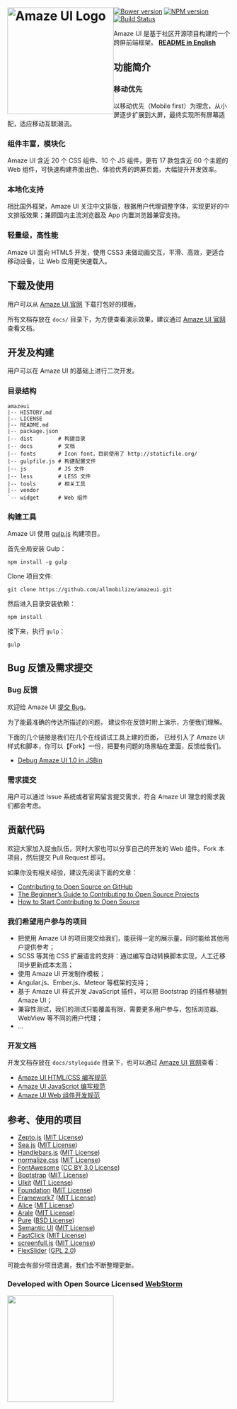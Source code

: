 <h1><a href="http://amazeui.org/" title="Amaze UI 官网"><img style="float: left" width="240" src="https://raw.githubusercontent.com/allmobilize/amazeui/master/vendor/amazeui/amazeui-b.png" alt="Amaze UI Logo"/></a></h1>

[![Bower version](https://badge.fury.io/bo/amazeui.svg)](http://badge.fury.io/bo/amazeui)
[![NPM version](https://badge.fury.io/js/amazeui.svg)](http://badge.fury.io/js/amazeui)
[![Build Status](https://travis-ci.org/HuangShaoyan/amazeui.svg?branch=master)](https://travis-ci.org/HuangShaoyan/amazeui)

Amaze UI 是基于社区开源项目构建的一个跨屏前端框架。 __[README in English](https://github.com/allmobilize/amazeui/blob/master/README_EN.md)__

## 功能简介

### 移动优先

以移动优先（Mobile first）为理念，从小屏逐步扩展到大屏，最终实现所有屏幕适配，适应移动互联潮流。

### 组件丰富，模块化

Amaze UI 含近 20 个 CSS 组件、10 个 JS 组件，更有 17 款包含近 60 个主题的 Web 组件，可快速构建界面出色、体验优秀的跨屏页面，大幅提升开发效率。

### 本地化支持

相比国外框架，Amaze UI 关注中文排版，根据用户代理调整字体，实现更好的中文排版效果；兼顾国内主流浏览器及 App 内置浏览器兼容支持。

### 轻量级，高性能

Amaze UI 面向 HTML5 开发，使用 CSS3 来做动画交互，平滑、高效，更适合移动设备，让 Web 应用更快速载入。

## 下载及使用

用户可以从 [Amaze UI 官网](http://amazeui.org/getting-started) 下载打包好的模板。

所有文档存放在 `docs/` 目录下，为方便查看演示效果，建议通过 [Amaze UI 官网](http://amazeui.org/)查看文档。


## 开发及构建

用户可以在 Amaze UI 的基础上进行二次开发。

### 目录结构

```
amazeui
|-- HISTORY.md
|-- LICENSE
|-- README.md
|-- package.json
|-- dist        # 构建目录
|-- docs        # 文档
|-- fonts       # Icon font，目前使用了 http://staticfile.org/
|-- gulpfile.js # 构建配置文件
|-- js          # JS 文件
|-- less        # LESS 文件
|-- tools       # 相关工具
|-- vendor
`-- widget      # Web 组件
```

### 构建工具

Amaze UI 使用 [gulp.js](http://gulpjs.com/) 构建项目。

首先全局安装 Gulp：

```
npm install -g gulp
```

Clone 项目文件:

```
git clone https://github.com/allmobilize/amazeui.git
```

然后进入目录安装依赖：

```
npm install
```

接下来，执行 `gulp`：

```
gulp
```

## Bug 反馈及需求提交

### Bug 反馈

欢迎给 Amaze UI [提交 Bug](https://github.com/allmobilize/amazeui/issues/new?title=Bug%3A%20&body=**%E9%97%AE%E9%A2%98%E6%8F%8F%E8%BF%B0**%0A%0A%EF%BC%88%E6%8F%8F%E8%BF%B0%E4%B8%80%E4%B8%8B%E9%97%AE%E9%A2%98%EF%BC%89%0A%0A**%E4%BA%A7%E7%94%9F%E7%8E%AF%E5%A2%83**%0A%0A-%20%E8%AE%BE%E5%A4%87%EF%BC%9A%EF%BC%88%E6%89%8B%E6%9C%BA%E3%80%81%E5%B9%B3%E6%9D%BF%E7%AD%89%E7%A7%BB%E5%8A%A8%E8%AE%BE%E5%A4%87%E6%97%B6%E5%A1%AB%E5%86%99%E6%AD%A4%E9%A1%B9%EF%BC%89%0A-%20%E6%93%8D%E4%BD%9C%E7%B3%BB%E7%BB%9F%E5%8F%8A%E7%89%88%E6%9C%AC%EF%BC%9A%0A-%20%E6%B5%8F%E8%A7%88%E5%99%A8%E5%8F%8A%E7%89%88%E6%9C%AC%EF%BC%9A%0A-%20%E6%BC%94%E7%A4%BA%E5%9C%B0%E5%9D%80%EF%BC%9A%0A%0A**%E5%A4%8D%E7%8E%B0%E6%AD%A5%E5%A5%8F**%0A%0A1.%20%0A2.%20%0A...)。

为了能最准确的传达所描述的问题， 建议你在反馈时附上演示，方便我们理解。

下面的几个链接是我们在几个在线调试工具上建的页面， 已经引入了 Amaze UI 样式和脚本，你可以【Fork】一份，把要有问题的场景粘在里面，反馈给我们。

- [Debug Amaze UI 1.0 in JSBin](http://jsbin.com/qasoxibuje/1/edit?html,output)

### 需求提交

用户可以通过 Issue 系统或者官网留言提交需求，符合 Amaze UI 理念的需求我们都会考虑。

## 贡献代码

欢迎大家加入捉虫队伍，同时大家也可以分享自己的开发的 Web 组件。Fork 本项目，然后提交 Pull Request 即可。

如果你没有相关经验，建议先阅读下面的文章：

- [Contributing to Open Source on GitHub](https://guides.github.com/activities/contributing-to-open-source/)
- [The Beginner’s Guide to Contributing to Open Source Projects](http://blog.newrelic.com/2014/05/05/open-source_gettingstarted/)
- [How to Start Contributing to Open Source](http://www.developer.com/open/how-to-start-contributing-to-open-source.html)

### 我们希望用户参与的项目

- 把使用 Amaze UI 的项目提交给我们，能获得一定的展示量，同时能给其他用户提供参考；
- SCSS 等其他 CSS 扩展语言的支持：通过编写自动转换脚本实现，人工迁移同步更新成本太高；
- 使用 Amaze UI 开发制作模板；
- Angular.js、Ember.js、Meteor 等框架的支持；
- 基于 Amaze UI 样式开发 JavaScript 插件，可以把 Bootstrap 的插件移植到 Amaze UI；
- 兼容性测试，我们的测试只能覆盖有限，需要更多用户参与，包括浏览器、WebView 等不同的用户代理；
- ...

### 开发文档

开发文档存放在 `docs/styleguide` 目录下，也可以通过 [Amaze UI 官网](http://amazeui.org/)查看：

- [Amaze UI HTML/CSS 编写规范](http://amazeui.org/getting-started/html-css)
- [Amaze UI JavaScript 编写规范](http://amazeui.org/getting-started/javascript)
- [Amaze UI Web 组件开发规范](http://amazeui.org/getting-started/widget)

## 参考、使用的项目

* [Zepto.js](https://github.com/madrobby/zepto) ([MIT
License](https://github.com/madrobby/zepto/blob/master/MIT-LICENSE))
* [Sea.js](https://github.com/seajs/seajs) ([MIT License](https://github.com/seajs/seajs/blob/master/LICENSE.md))
* [Handlebars.js](https://github.com/wycats/handlebars.js) ([MIT
License](https://github.com/wycats/handlebars.js/blob/master/LICENSE))
* [normalize.css](https://github.com/necolas/normalize.css) ([MIT
License](https://github.com/necolas/normalize.css/blob/master/LICENSE.md))
* [FontAwesome](https://github.com/FortAwesome/Font-Awesome/) ([CC BY 3.0 License](http://creativecommons.org/licenses/by/3.0/))
* [Bootstrap](https://github.com/twbs/bootstrap) ([MIT License](https://github.com/twbs/bootstrap/blob/master/LICENSE))
* [UIkit](https://github.com/uikit/uikit) ([MIT License](https://github.com/uikit/uikit/blob/master/LICENSE.md))
* [Foundation](https://github.com/zurb/foundation) ([MIT
License](https://github.com/zurb/foundation/blob/master/LICENSE))
* [Framework7](https://github.com/nolimits4web/Framework7) ([MIT
License](https://github.com/nolimits4web/Framework7/blob/master/LICENSE))
* [Alice](https://github.com/aliceui/aliceui.org/) ([MIT
License](https://github.com/aliceui/aliceui.org/blob/master/LICENSE))
* [Arale](https://github.com/aralejs/aralejs.org/) ([MIT
License](https://github.com/aralejs/aralejs.org/blob/master/LICENSE))
* [Pure](https://github.com/yui/pure) ([BSD License](https://github.com/yui/pure/blob/master/LICENSE.md))
* [Semantic UI](https://github.com/Semantic-Org/Semantic-UI) ([MIT
License](https://github.com/Semantic-Org/Semantic-UI/blob/master/LICENSE.md))
* [FastClick](https://github.com/ftlabs/fastclick) ([MIT
License](https://github.com/ftlabs/fastclick/blob/master/LICENSE))
* [screenfull.js](https://github.com/sindresorhus/screenfull.js) ([MIT
License](https://github.com/sindresorhus/screenfull.js/blob/gh-pages/license))
* [FlexSlider](https://github.com/woothemes/FlexSlider) ([GPL 2.0](http://www.gnu.org/licenses/gpl-2.0.html))

可能会有部分项目遗漏，我们会不断整理更新。

### Developed with Open Source Licensed [WebStorm](http://www.jetbrains.com/webstorm/)

<a href="http://www.jetbrains.com/webstorm/" target="_blank">
<img src="http://ww1.sinaimg.cn/large/005yyi5Jjw1elpp6svs2eg30k004i3ye.gif" width="240" />
</a>
